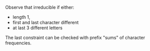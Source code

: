 Observe that irreducible if either:

- length 1,
- first and last character different
- at last 3 different letters

The last constraint can be checked with prefix "sums" of character frequencies.
